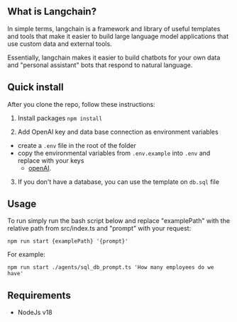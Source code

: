 ## What is Langchain?

In simple terms, langchain is a framework and library of useful templates and tools that make it easier to build large language model applications that use custom data and external tools.

Essentially, langchain makes it easier to build chatbots for your own data and "personal assistant" bots that respond to natural language.

## Quick install

After you clone the repo, follow these instructions:

1. Install packages
   `npm install`

2. Add OpenAI key and data base connection as environment variables

- create a `.env` file in the root of the folder
- copy the environmental variables from `.env.example` into `.env` and replace with your keys
  - [openAI](https://platform.openai.com/account/api-keys).

3. If you don't have a database, you can use the template on `db.sql` file
  

## Usage

To run simply run the bash script below and replace "examplePath" with the relative path from src/index.ts and "prompt" with your request:

`npm run start {examplePath} '{prompt}'`

For example:

`npm run start ./agents/sql_db_prompt.ts 'How many employees do we have'`

## Requirements

- NodeJs v18
